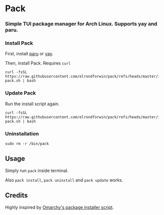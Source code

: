 # Pack
### Simple TUI package manager for Arch Linux. Supports yay and paru.

### Install Pack
First, install [paru](https://github.com/Morganamilo/paru) or [yay](https://github.com/Jguer/yay).

Then, install Pack.
Requires ``curl``
```
curl -fsSL https://raw.githubusercontent.com/elrondforwin/pack/refs/heads/master/install-pack.sh | bash
```

### Update Pack
Run the install script again.
```
curl -fsSL https://raw.githubusercontent.com/elrondforwin/pack/refs/heads/master/install-pack.sh | bash
```
### Uninstallation
```
sudo rm -r /bin/pack
```

## Usage
Simply run ``pack`` inside terminal.

Also ``pack install``, ``pack uninstall`` and ``pack update`` works.

## Credits
Highly inspired by [Omarchy's package installer script](https://github.com/basecamp/omarchy/blob/master/bin/omarchy-pkg-install).
